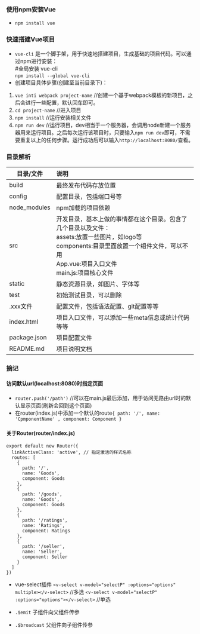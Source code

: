 ### 使用npm安装Vue

* `npm install vue`

### 快速搭建Vue项目

* `vue-cli` 是一个脚手架，用于快速地搭建项目，生成基础的项目代码。可以通过npm进行安装：  
    #全局安装 vue-cli  
    `npm install --global vue-cli`
* 创建项目具体步骤(创建至当前目录下)：
1. `vue inti webpack project-name` //创建一个基于webpack模板的新项目，之后会进行一些配置，默认回车即可。
2. `cd project-name` //进入项目
3. `npm install` //运行安装相关文件
4. `npm run dev` //运行项目，dev相当于一个服务器，会调用node新建一个服务器用来运行项目。之后每次运行该项目时，只要输入`npm run dev`即可，不需要重复以上的任何步骤。运行成功后可以输入`http://localhost:8080/`查看。

### 目录解析

| 目录/文件       | 说明           |
| -------------  |:---------------|
| build          | 最终发布代码存放位置 |
| config         | 配置目录，包括端口号等|
| node_modules   | npm加载的项目依赖|
| src            | 开发目录，基本上做的事情都在这个目录。包含了几个目录以及文件：<br>assets:放置一些图片，如logo等<br>components:目录里面放置一个组件文件，可以不用<br>App.vue:项目入口文件<br>main.js:项目核心文件|
| static         | 静态资源目录，如图片、字体等|
| test           | 初始测试目录，可以删除|
| .xxx文件        | 配置文件，包括语法配置、git配置等等|
| index.html     | 项目入口文件，可以添加一些meta信息或统计代码等等|
| package.json   | 项目配置文件|
| README.md      | 项目说明文档|

### 摘记
#### 访问默认url(localhost:8080)时指定页面
* `router.push('/path')` //可以在main.js最后添加，用于访问无路由url时的默认显示页面(刷新会回到这个页面)
* 在router(index.js)中添加一个默认的route`{ path: '/', name: 'CpmponentName' , component: Component }`

#### 关于Router(router/index.js)
```
export default new Router({
  linkActiveClass: 'active', // 指定激活的样式名称
  routes: [
    {
      path: '/',
      name: 'Goods',
      component: Goods
    },
    {
      path: '/goods',
      name: 'Goods',
      component: Goods
    },
    {
      path: '/ratings',
      name: 'Ratings',
      component: Ratings
    },
    {
      path: '/seller',
      name: 'Seller',
      component: Seller
    }
  ]
})
```

* vue-select插件
`<v-select v-model="selectP" :options="options" multiple></v-select>` //多选
`<v-select v-model="selectP" :options="options"></v-select>` //单选

* `.$emit` 子组件向父组件传参
* `.$broadcast` 父组件向子组件传参
